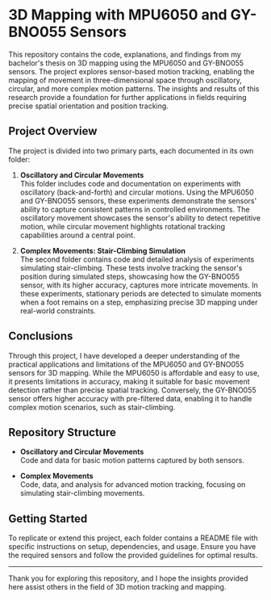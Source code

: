 # 3D Mapping with MPU6050 and GY-BNO055 Sensors

This repository contains the code, explanations, and findings from my bachelor's thesis on 3D mapping using the MPU6050 and GY-BNO055 sensors. The project explores sensor-based motion tracking, enabling the mapping of movement in three-dimensional space through oscillatory, circular, and more complex motion patterns. The insights and results of this research provide a foundation for further applications in fields requiring precise spatial orientation and position tracking.

## Project Overview

The project is divided into two primary parts, each documented in its own folder:

1. **Oscillatory and Circular Movements**  
   This folder includes code and documentation on experiments with oscillatory (back-and-forth) and circular motions. Using the MPU6050 and GY-BNO055 sensors, these experiments demonstrate the sensors' ability to capture consistent patterns in controlled environments. The oscillatory movement showcases the sensor's ability to detect repetitive motion, while circular movement highlights rotational tracking capabilities around a central point.

2. **Complex Movements: Stair-Climbing Simulation**  
   The second folder contains code and detailed analysis of experiments simulating stair-climbing. These tests involve tracking the sensor's position during simulated steps, showcasing how the GY-BNO055 sensor, with its higher accuracy, captures more intricate movements. In these experiments, stationary periods are detected to simulate moments when a foot remains on a step, emphasizing precise 3D mapping under real-world constraints.

## Conclusions

Through this project, I have developed a deeper understanding of the practical applications and limitations of the MPU6050 and GY-BNO055 sensors for 3D mapping. While the MPU6050 is affordable and easy to use, it presents limitations in accuracy, making it suitable for basic movement detection rather than precise spatial tracking. Conversely, the GY-BNO055 sensor offers higher accuracy with pre-filtered data, enabling it to handle complex motion scenarios, such as stair-climbing.

## Repository Structure

- **Oscillatory and Circular Movements**  
  Code and data for basic motion patterns captured by both sensors.

- **Complex Movements**  
  Code, data, and analysis for advanced motion tracking, focusing on simulating stair-climbing movements.

## Getting Started

To replicate or extend this project, each folder contains a README file with specific instructions on setup, dependencies, and usage. Ensure you have the required sensors and follow the provided guidelines for optimal results.

---

Thank you for exploring this repository, and I hope the insights provided here assist others in the field of 3D motion tracking and mapping.
